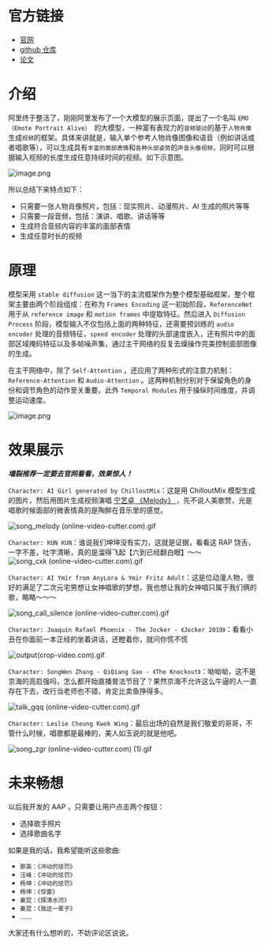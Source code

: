 #  官方链接

- [官网](https://humanaigc.github.io/emote-portrait-alive/)
- [github 仓库](https://github.com/HumanAIGC/EMO)
- [论文](https://arxiv.org/abs/2402.17485)

# 介绍

阿里终于整活了，刚刚阿里发布了一个大模型的展示页面，提出了一个名叫 `EMO（Emote Portrait Alive） `的大模型，一种富有表现力的`音频驱动`的基于`人物肖像`生成`视频`的框架。具体来讲就是，输入单个参考人物肖像图像和语音（例如讲话或者唱歌等），可以生成具有`丰富的面部表情`和`各种头部姿势`的`声音头像视频`，同时可以根据输入视频的长度生成任意持续时间的视频。如下示意图。



![image.png](https://p1-juejin.byteimg.com/tos-cn-i-k3u1fbpfcp/fd9c753629344bf1a963133be61546d5~tplv-k3u1fbpfcp-jj-mark:0:0:0:0:q75.image#?w=2003&h=1154&s=2227317&e=png&a=1&b=2e2c2c)

所以总结下来特点如下：

- 只需要一张人物肖像照片，包括：现实照片、动漫照片、AI 生成的照片等等
- 只需要一段音频，包括：演讲、唱歌、讲话等等
- 生成符合音频内容的丰富的面部表情
- 生成任意时长的视频


# 原理

模型采用 `stable diffusion` 这一当下的主流框架作为整个模型基础框架，整个框架主要由两个阶段组成：在称为 `Frames Encoding` 这一初始阶段，`ReferenceNet` 用于从 `reference image` 和 `motion frames` 中提取特征。然后进入 `Diffusion Process` 阶段，模型输入不仅包括上面的两种特征，还需要预训练的 `audio encoder` 处理的音频特征，`speed encoder` 处理的头部速度嵌入，还有照片中的面部区域掩码特征以及多帧噪声集，通过主干网络的反复去燥操作完美控制面部图像的生成。

在主干网络中，除了 `Self-Attention` ，还应用了两种形式的注意力机制：`Reference-Attention` 和 `Audio-Attention` 。这两种机制分别对于保留角色的身份和调节角色的动作至关重要。此外 `Temporal Modules` 用于操纵时间维度，并调整运动速度。

![image.png](https://p1-juejin.byteimg.com/tos-cn-i-k3u1fbpfcp/6c993c2bd5464020a4077cfd695ad67e~tplv-k3u1fbpfcp-jj-mark:0:0:0:0:q75.image#?w=2346&h=1666&s=1119370&e=png&a=1&b=fae3d2)

# 效果展示

***墙裂推荐一定要去官网看看，效果惊人！***

`Character: AI Girl generated by ChilloutMix`：这是用 ChilloutMix 模型生成的图片，然后用图片生成视频演唱 [宁艺卓 《Melody》 ](https://www.bilibili.com/video/BV1z14y1i7Ez/)，先不说人美歌赞，光是唱歌时候面部的微表情真的是陶醉在音乐里的感觉。

![song_melody (online-video-cutter.com).gif](https://p3-juejin.byteimg.com/tos-cn-i-k3u1fbpfcp/e5bb3831367b440ea8c22adce4e9237d~tplv-k3u1fbpfcp-jj-mark:0:0:0:0:q75.image#?w=400&h=225&s=1186422&e=gif&f=75&b=041524)

`Character: KUN KUN`：谁说我们坤坤没有实力，这就是证据，看看这 RAP 饶舌，一字不差，吐字清晰，真的是溜得飞起【六到已经翻白眼】～～
![song_cxk (online-video-cutter.com).gif](https://p6-juejin.byteimg.com/tos-cn-i-k3u1fbpfcp/d66d7d5741464484a5c105c79dd96068~tplv-k3u1fbpfcp-jj-mark:0:0:0:0:q75.image#?w=400&h=225&s=880297&e=gif&f=75&b=d9cfe4)

`Character: AI Ymir from AnyLora & Ymir Fritz Adult`：这是位动漫人物，很好的满足了二次元宅男想让女神唱歌的梦想，我也想让我的女神唱只属于我们俩的歌，略略～～～

![song_call_silence (online-video-cutter.com).gif](https://p9-juejin.byteimg.com/tos-cn-i-k3u1fbpfcp/8f60669961a749f39521f77782e00af6~tplv-k3u1fbpfcp-jj-mark:0:0:0:0:q75.image#?w=400&h=225&s=744329&e=gif&f=75&b=8b796c)

`Character: Joaquin Rafael Phoenix - The Jocker - 《Jocker 2019》`：看看小丑在你面前一本正经的坐着讲话，还瞪着你，就问你慌不慌

![output(crop-video.com).gif](https://p6-juejin.byteimg.com/tos-cn-i-k3u1fbpfcp/02e87c301dbd4d62a9acc90aaf979b53~tplv-k3u1fbpfcp-jj-mark:0:0:0:0:q75.image#?w=400&h=218&s=641936&e=gif&f=75&b=011a07)

`Character: SongWen Zhang - QiQiang Gao - 《The Knockout》`：呦呦呦，这不是京海的高启强吗，怎么都开始直播普法节目了？果然京海不允许这么牛逼的人一直存在下去，改行当老师也不错，肯定比卖鱼挣得多。

![talk_gqq (online-video-cutter.com).gif](https://p3-juejin.byteimg.com/tos-cn-i-k3u1fbpfcp/a81e44eb58334e5dbaf88b98d1d0631c~tplv-k3u1fbpfcp-jj-mark:0:0:0:0:q75.image#?w=400&h=225&s=747177&e=gif&f=75&b=36443f)

`Character: Leslie Cheung Kwok Wing`：最后出场的自然是我们敬爱的哥哥，不管什么时候，唱歌都是最棒的，美人如玉说的就是他吧。

![song_zgr (online-video-cutter.com) (1).gif](https://p9-juejin.byteimg.com/tos-cn-i-k3u1fbpfcp/f47bd3ae74394b7492d228376b49e6e6~tplv-k3u1fbpfcp-jj-mark:0:0:0:0:q75.image#?w=400&h=225&s=694885&e=gif&f=75&b=d3a175)


# 未来畅想

以后我开发的 AAP ，只需要让用户点击两个按钮：

- 选择歌手照片
- 选择歌曲名字

如果是我的话，我希望能听这些歌曲: 

- `那英：《冲动的惩罚》`
- `汪峰：《冲动的惩罚》`
- `杨坤：《冲动的惩罚》`
- `杨坤：《惊雷》`
- `姜昆：《探清水河》`
- `姜昆：《我这一辈子》`
- ......

大家还有什么想听的，不妨评论区说说。
